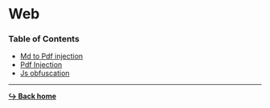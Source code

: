 # Web

### Table of Contents

- [Md to Pdf injection](/web/md-to-pdf-injection.md)
- [Pdf Injection](/web/pdf-injection.md)
- [Js obfuscation](/language/java-script/js-obfuscation.md)

---

[**:arrow_right_hook: Back home**](/README.md)
